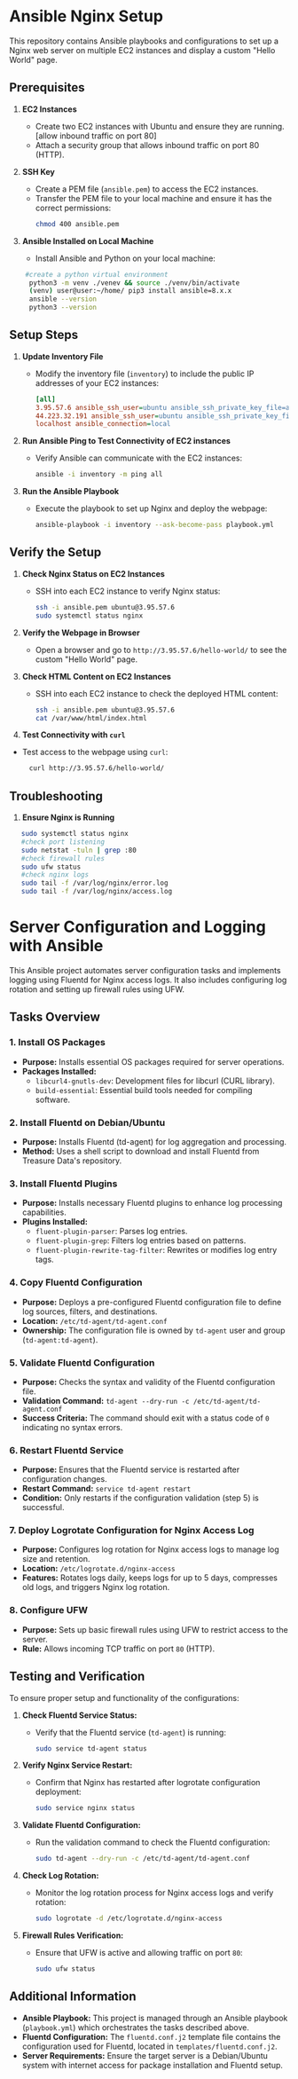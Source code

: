 # Ansible Nginx Setup

This repository contains Ansible playbooks and configurations to set up a Nginx web server on multiple EC2 instances and display a custom "Hello World" page.

## Prerequisites

1. **EC2 Instances**
   - Create two EC2 instances with Ubuntu and ensure they are running. [allow inbound traffic on port 80]
   - Attach a security group that allows inbound traffic on port 80 (HTTP).

2. **SSH Key**
   - Create a PEM file (`ansible.pem`) to access the EC2 instances.
   - Transfer the PEM file to your local machine and ensure it has the correct permissions:
     ```sh
     chmod 400 ansible.pem
     ```

3. **Ansible Installed on Local Machine**
   - Install Ansible and Python on your local machine:
```sh
    #create a python virtual environment
     python3 -m venv ./venev && source ./venv/bin/activate
     (venv) user@user:~/home/ pip3 install ansible=8.x.x
     ansible --version
     python3 --version
```

## Setup Steps

1. **Update Inventory File**
   - Modify the inventory file (`inventory`) to include the public IP addresses of your EC2 instances:
     ```ini
     [all]
     3.95.57.6 ansible_ssh_user=ubuntu ansible_ssh_private_key_file=ansible.pem
     44.223.32.191 ansible_ssh_user=ubuntu ansible_ssh_private_key_file=ansible.pem
     localhost ansible_connection=local
     ```

2. **Run Ansible Ping to Test Connectivity of EC2 instances**
   - Verify Ansible can communicate with the EC2 instances: 
     ```sh
     ansible -i inventory -m ping all
     ```

3. **Run the Ansible Playbook**
   - Execute the playbook to set up Nginx and deploy the webpage:
     ```sh
     ansible-playbook -i inventory --ask-become-pass playbook.yml
     ```

## Verify the Setup

1. **Check Nginx Status on EC2 Instances**
   - SSH into each EC2 instance to verify Nginx status:
     ```sh
     ssh -i ansible.pem ubuntu@3.95.57.6
     sudo systemctl status nginx
     ```

2. **Verify the Webpage in Browser**
   - Open a browser and go to `http://3.95.57.6/hello-world/` to see the custom "Hello World" page.

3. **Check HTML Content on EC2 Instances**
   - SSH into each EC2 instance to check the deployed HTML content:
     ```sh
     ssh -i ansible.pem ubuntu@3.95.57.6
     cat /var/www/html/index.html
     ```

4. **Test Connectivity with `curl`**
- Test access to the webpage using `curl`:
```sh
     curl http://3.95.57.6/hello-world/
```

## Troubleshooting

1. **Ensure Nginx is Running**
```sh
   sudo systemctl status nginx
   #check port listening
   sudo netstat -tuln | grep :80
   #check firewall rules
   sudo ufw status
   #check nginx logs
   sudo tail -f /var/log/nginx/error.log
   sudo tail -f /var/log/nginx/access.log
```

# Server Configuration and Logging with Ansible

This Ansible project automates server configuration tasks and implements logging using Fluentd for Nginx access logs. It also includes configuring log rotation and setting up firewall rules using UFW.

## Tasks Overview

### 1. Install OS Packages

- **Purpose:** Installs essential OS packages required for server operations.
- **Packages Installed:**
  - `libcurl4-gnutls-dev`: Development files for libcurl (CURL library).
  - `build-essential`: Essential build tools needed for compiling software.

### 2. Install Fluentd on Debian/Ubuntu

- **Purpose:** Installs Fluentd (td-agent) for log aggregation and processing.
- **Method:** Uses a shell script to download and install Fluentd from Treasure Data's repository.

### 3. Install Fluentd Plugins

- **Purpose:** Installs necessary Fluentd plugins to enhance log processing capabilities.
- **Plugins Installed:**
  - `fluent-plugin-parser`: Parses log entries.
  - `fluent-plugin-grep`: Filters log entries based on patterns.
  - `fluent-plugin-rewrite-tag-filter`: Rewrites or modifies log entry tags.

### 4. Copy Fluentd Configuration

- **Purpose:** Deploys a pre-configured Fluentd configuration file to define log sources, filters, and destinations.
- **Location:** `/etc/td-agent/td-agent.conf`
- **Ownership:** The configuration file is owned by `td-agent` user and group (`td-agent:td-agent`).

### 5. Validate Fluentd Configuration

- **Purpose:** Checks the syntax and validity of the Fluentd configuration file.
- **Validation Command:** `td-agent --dry-run -c /etc/td-agent/td-agent.conf`
- **Success Criteria:** The command should exit with a status code of `0` indicating no syntax errors.

### 6. Restart Fluentd Service

- **Purpose:** Ensures that the Fluentd service is restarted after configuration changes.
- **Restart Command:** `service td-agent restart`
- **Condition:** Only restarts if the configuration validation (step 5) is successful.

### 7. Deploy Logrotate Configuration for Nginx Access Log

- **Purpose:** Configures log rotation for Nginx access logs to manage log size and retention.
- **Location:** `/etc/logrotate.d/nginx-access`
- **Features:** Rotates logs daily, keeps logs for up to 5 days, compresses old logs, and triggers Nginx log rotation.

### 8. Configure UFW

- **Purpose:** Sets up basic firewall rules using UFW to restrict access to the server.
- **Rule:** Allows incoming TCP traffic on port `80` (HTTP).

## Testing and Verification

To ensure proper setup and functionality of the configurations:

1. **Check Fluentd Service Status:**
   - Verify that the Fluentd service (`td-agent`) is running:
     ```bash
     sudo service td-agent status
     ```

2. **Verify Nginx Service Restart:**
   - Confirm that Nginx has restarted after logrotate configuration deployment:
     ```bash
     sudo service nginx status
     ```

3. **Validate Fluentd Configuration:**
   - Run the validation command to check the Fluentd configuration:
     ```bash
     sudo td-agent --dry-run -c /etc/td-agent/td-agent.conf
     ```

4. **Check Log Rotation:**
   - Monitor the log rotation process for Nginx access logs and verify rotation:
     ```bash
     sudo logrotate -d /etc/logrotate.d/nginx-access
     ```

5. **Firewall Rules Verification:**
   - Ensure that UFW is active and allowing traffic on port `80`:
     ```bash
     sudo ufw status
     ```

## Additional Information

- **Ansible Playbook:** This project is managed through an Ansible playbook (`playbook.yml`) which orchestrates the tasks described above.
- **Fluentd Configuration:** The `fluentd.conf.j2` template file contains the configuration used for Fluentd, located in `templates/fluentd.conf.j2`.
- **Server Requirements:** Ensure the target server is a Debian/Ubuntu system with internet access for package installation and Fluentd setup.


